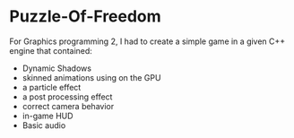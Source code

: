# Puzzle-Of-Freedom

For Graphics programming 2, I had to create a simple game in a given C++ engine that contained:
- Dynamic Shadows
- skinned animations using on the GPU
- a particle effect
- a post processing effect
- correct camera behavior
- in-game HUD
- Basic audio
